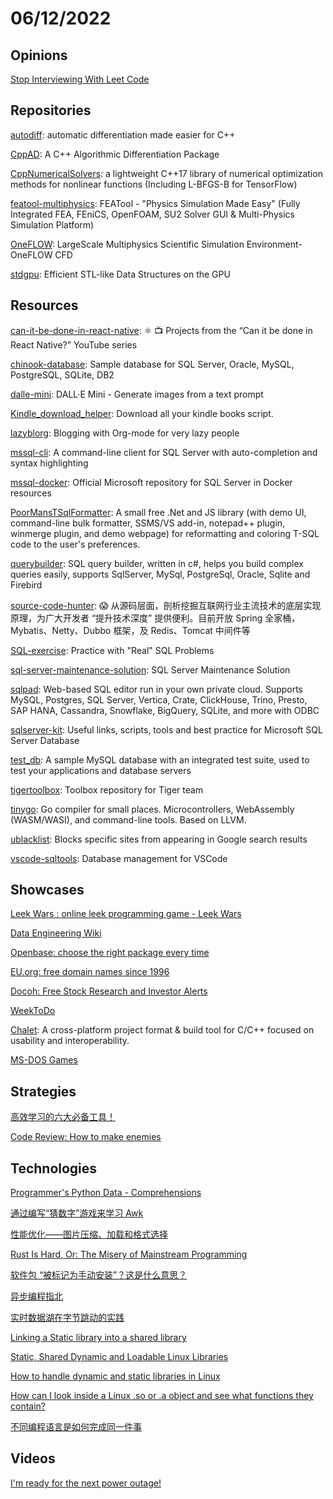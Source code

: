 # 06/12/2022

## Opinions
[Stop Interviewing With Leet Code](https://fev.al/posts/leet-code/)

## Repositories
[autodiff](https://github.com/autodiff/autodiff): automatic differentiation made easier for C++

[CppAD](https://github.com/coin-or/CppAD): A C++ Algorithmic Differentiation Package

[CppNumericalSolvers](https://github.com/PatWie/CppNumericalSolvers): a lightweight C++17 library of numerical optimization methods for nonlinear functions (Including L-BFGS-B for TensorFlow)

[featool-multiphysics](https://github.com/precise-simulation/featool-multiphysics): FEATool - "Physics Simulation Made Easy" (Fully Integrated FEA, FEniCS, OpenFOAM, SU2 Solver GUI & Multi-Physics Simulation Platform)

[OneFLOW](https://github.com/eric2003/OneFLOW): LargeScale Multiphysics Scientific Simulation Environment-OneFLOW CFD

[stdgpu](https://github.com/stotko/stdgpu): Efficient STL-like Data Structures on the GPU

## Resources
[can-it-be-done-in-react-native](https://github.com/wcandillon/can-it-be-done-in-react-native): ⚛️ 📺 Projects from the “Can it be done in React Native?” YouTube series

[chinook-database](https://github.com/lerocha/chinook-database): Sample database for SQL Server, Oracle, MySQL, PostgreSQL, SQLite, DB2

[dalle-mini](https://github.com/borisdayma/dalle-mini): DALL·E Mini - Generate images from a text prompt

[Kindle_download_helper](https://github.com/yihong0618/Kindle_download_helper): Download all your kindle books script.

[lazyblorg](https://github.com/novoid/lazyblorg): Blogging with Org-mode for very lazy people

[mssql-cli](https://github.com/dbcli/mssql-cli): A command-line client for SQL Server with auto-completion and syntax highlighting

[mssql-docker](https://github.com/microsoft/mssql-docker): Official Microsoft repository for SQL Server in Docker resources

[PoorMansTSqlFormatter](https://github.com/TaoK/PoorMansTSqlFormatter): A small free .Net and JS library (with demo UI, command-line bulk formatter, SSMS/VS add-in, notepad++ plugin, winmerge plugin, and demo webpage) for reformatting and coloring T-SQL code to the user's preferences.

[querybuilder](https://github.com/sqlkata/querybuilder): SQL query builder, written in c#, helps you build complex queries easily, supports SqlServer, MySql, PostgreSql, Oracle, Sqlite and Firebird

[source-code-hunter](https://github.com/doocs/source-code-hunter): 😱 从源码层面，剖析挖掘互联网行业主流技术的底层实现原理，为广大开发者 “提升技术深度” 提供便利。目前开放 Spring 全家桶，Mybatis、Netty、Dubbo 框架，及 Redis、Tomcat 中间件等

[SQL-exercise](https://github.com/XD-DENG/SQL-exercise): Practice with "Real" SQL Problems

[sql-server-maintenance-solution](https://github.com/olahallengren/sql-server-maintenance-solution): SQL Server Maintenance Solution

[sqlpad](https://github.com/sqlpad/sqlpad): Web-based SQL editor run in your own private cloud. Supports MySQL, Postgres, SQL Server, Vertica, Crate, ClickHouse, Trino, Presto, SAP HANA, Cassandra, Snowflake, BigQuery, SQLite, and more with ODBC

[sqlserver-kit](https://github.com/ktaranov/sqlserver-kit): Useful links, scripts, tools and best practice for Microsoft SQL Server Database

[test_db](https://github.com/datacharmer/test_db): A sample MySQL database with an integrated test suite, used to test your applications and database servers

[tigertoolbox](https://github.com/microsoft/tigertoolbox): Toolbox repository for Tiger team

[tinygo](https://github.com/tinygo-org/tinygo): Go compiler for small places. Microcontrollers, WebAssembly (WASM/WASI), and command-line tools. Based on LLVM.

[ublacklist](https://github.com/iorate/ublacklist): Blocks specific sites from appearing in Google search results

[vscode-sqltools](https://github.com/mtxr/vscode-sqltools): Database management for VSCode

## Showcases
[Leek Wars : online leek programming game - Leek Wars](https://leekwars.com/)

[Data Engineering Wiki](https://dataengineering.wiki/Index)

[Openbase: choose the right package every time](https://openbase.com/)

[EU.org: free domain names since 1996](https://nic.eu.org/)

[Docoh: Free Stock Research and Investor Alerts](https://docoh.com/)

[WeekToDo](https://weektodo.me/)

[Chalet](https://www.chalet-work.space/): A cross-platform project format & build tool for C/C++
focused on usability and interoperability.

[MS-DOS Games](https://archive.org/details/softwarelibrary_msdos_games)

## Strategies
[高效学习的六大必备工具！](https://mp.weixin.qq.com/s/5DK84kgPsMnsY99hDDHl8w)

[Code Review: How to make enemies](https://repohealth.io/blog/code-review-how-to-make-enemies/)

## Technologies
[Programmer's Python Data - Comprehensions](https://www.i-programmer.info/programming/python/15464-programmers-python-data-comprehensions-.html)

[通过编写“猜数字”游戏来学习 Awk](https://linux.cn/article-14668-1.html)

[性能优化——图片压缩、加载和格式选择](https://mp.weixin.qq.com/s/FtaUER4Hv3RzCReKTqIRNQ)

[Rust Is Hard, Or: The Misery of Mainstream Programming](https://hirrolot.github.io/posts/rust-is-hard-or-the-misery-of-mainstream-programming.html)

[软件包 “被标记为手动安装”？这是什么意思？](https://linux.cn/article-14675-1.html)

[异步编程指北](https://mp.weixin.qq.com/s?__biz=MjM5ODYwMjI2MA==&mid=2649771018&idx=1&sn=c1c5852e00e42abb6ab746a4b65e3b60&scene=58&subscene=0)

[实时数据湖在字节跳动的实践](https://my.oschina.net/u/5588928/blog/5534959)

[Linking a Static library into a shared library](https://stackoverflow.com/questions/38531837/linking-a-static-library-into-a-shared-library)

[Static, Shared Dynamic and Loadable Linux Libraries](http://www.yolinux.com/TUTORIALS/LibraryArchives-StaticAndDynamic.html)

[How to handle dynamic and static libraries in Linux](https://opensource.com/article/20/6/linux-libraries)

[How can I look inside a Linux .so or .a object and see what functions they contain?](https://stackoverflow.com/questions/38887351/how-can-i-look-inside-a-linux-so-or-a-object-and-see-what-functions-they-conta)

[不同编程语言是如何完成同一件事](https://linux.cn/article-14687-1.html)

## Videos
[I'm ready for the next power outage!](https://www.youtube.com/watch?v=RhTDneoDUdc)
